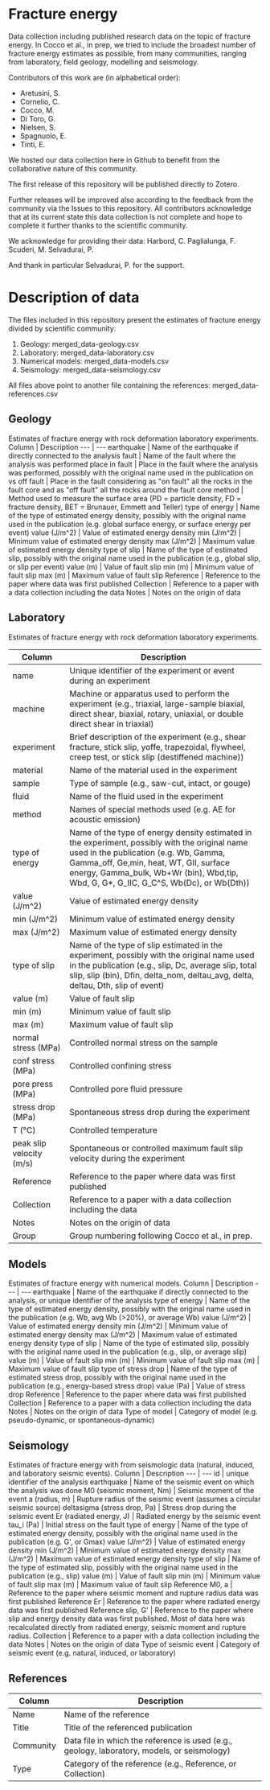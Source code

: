 # Fracture energy
Data collection including published research data on the topic of fracture energy. In Cocco et al., in prep, we tried to include the broadest number of fracture energy estimates as possible, from many communities, ranging from laboratory, field geology, modelling and seismology.  

Contributors of this work are (in alphabetical order):
- Aretusini, S.
- Cornelio, C.
- Cocco, M.
- Di Toro, G.
- Nielsen, S.
- Spagnuolo, E.
- Tinti, E.

We hosted our data collection here in Github to benefit from the collaborative nature of this community.

The first release of this repository will be published directly to Zotero.

Further releases will be improved also according to the feedback from the community via the Issues to this repository. 
All contributors acknowledge that at its current state this data collection is not complete and hope to complete it further thanks to the scientific community.

We acknowledge for providing their data:
Harbord, C.
Paglialunga, F.
Scuderi, M.
Selvadurai, P.

And thank in particular Selvadurai, P. for the support.

# Description of data

The files included in this repository present the estimates of fracture energy divided by scientific community:
1. Geology: merged_data-geology.csv
2. Laboratory: merged_data-laboratory.csv
3. Numerical models: merged_data-models.csv
4. Seismology: merged_data-seismology.csv

All files above point to another file containing the references: merged_data-references.csv

## Geology
Estimates of fracture energy with rock deformation laboratory experiments.
Column | Description
 --- | ---
earthquake | Name of the earthquake if directly connected to the analysis
fault | Name of the fault where the analysis was performed
place in fault | Place in the fault where the analysis was performed, possibly with the original name used in the publication
on vs off fault | Place in the fault considering as "on fault" all the rocks in the fault core and as "off fault" all the rocks around the fault core
method | Method used to measure the surface area (PD = particle density, FD = fracture density, BET = Brunauer, Emmett and Teller)
type of energy | Name of the type of estimated energy density, possibly with the original name used in the publication (e.g. global surface energy, or surface energy per event)
value (J/m^2) | Value of estimated energy density
min (J/m^2) | Minimum value of estimated energy density
max (J/m^2) | Maximum value of estimated energy density
type of slip | Name of the type of estimated slip, possibly with the original name used in the publication (e.g., global slip, or slip per event)
value (m) | Value of fault slip
min (m) | Minimum value of fault slip
max (m) | Maximum value of fault slip
Reference | Reference to the paper where data was first published
Collection | Reference to a paper with a data collection including the data
Notes | Notes on the origin of data

## Laboratory
Estimates of fracture energy with rock deformation laboratory experiments.

Column | Description
 --- | --- 
name | Unique identifier of the experiment or event during an experiment
machine | Machine or apparatus used to perform the experiment (e.g., triaxial, large-sample biaxial, direct shear, biaxial, rotary, uniaxial, or double direct shear in triaxial)
experiment | Brief description of the experiment (e.g., shear fracture, stick slip, yoffe, trapezoidal, flywheel, creep test, or stick slip (destiffened machine))
material | Name of the material used in the experiment
sample | Type of sample (e.g., saw-cut, intact, or gouge)
fluid | Name of the fluid used in the experiment
method | Names of special methods used (e.g. AE for acoustic emission)
type of energy | Name of the type of energy density estimated in the experiment, possibly with the original name used in the publication (e.g. Wb, Gamma, Gamma_off, Ge,min, heat, WT, GII, surface energy, Gamma_bulk, Wb+Wr (bin), Wbd,tip, Wbd, G, G*, G_IIC, G_C^S, Wb(Dc), or Wb(Dth))
value (J/m^2) | Value of estimated energy density
min (J/m^2) | Minimum value of estimated energy density
max (J/m^2) | Maximum value of estimated energy density
type of slip | Name of the type of slip estimated in the experiment, possibly with the original name used in the publication (e.g., slip, Dc, average slip, total slip, slip (bin), Dfin, delta_nom, deltau_avg, delta, deltau, Dth, slip of event)
value (m) | Value of fault slip
min (m) | Minimum value of fault slip
max (m) | Maximum value of fault slip
normal stress (MPa) | Controlled normal stress on the sample
conf stress (MPa) | Controlled confining stress
pore press (MPa) | Controlled pore fluid pressure
stress drop (MPa) | Spontaneous stress drop during the experiment
T (°C) | Controlled temperature
peak slip velocity (m/s) | Spontaneous or controlled maximum fault slip velocity during the experiment
Reference | Reference to the paper where data was first published
Collection | Reference to a paper with a data collection including the data
Notes | Notes on the origin of data
Group | Group numbering following Cocco et al., in prep.

## Models
Estimates of fracture energy with numerical models.
Column | Description
 --- | ---
earthquake | Name of the earthquake if directly connected to the analysis, or unique identifier of the analysis
type of energy | Name of the type of estimated energy density, possibly with the original name used in the publication (e.g. Wb, avg Wb (>20%), or average Wb)
value (J/m^2) | Value of estimated energy density
min (J/m^2) | Minimum value of estimated energy density
max (J/m^2) | Maximum value of estimated energy density
type of slip | Name of the type of estimated slip, possibly with the original name used in the publication (e.g., slip, or average slip)
value (m) | Value of fault slip
min (m) | Minimum value of fault slip
max (m) | Maximum value of fault slip
type of stress drop | Name of the type of estimated stress drop, possibly with the original name used in the publication (e.g., energy-based stress drop)
value (Pa) | Value of stress drop
Reference | Reference to the paper where data was first published
Collection | Reference to a paper with a data collection including the data
Notes | Notes on the origin of data
Type of model | Category of model (e.g. pseudo-dynamic, or spontaneous-dynamic)

## Seismology
Estimates of fracture energy with from seismologic data (natural, induced, and laboratory seismic events).
Column | Description
 --- | ---
id | unique identifier of the analysis
earthquake | Name of the seismic event on which the analysis was done
M0 (seismic moment, Nm) | Seismic moment of the event
a (radius, m) | Rupture radius of the seismic event (assumes a circular seismic source)
deltasigma (stress drop, Pa) | Stress drop during the seismic event
Er (radiated energy, J) | Radiated energy by the seismic event
tau_i (Pa) | Initial stress on the fault
type of energy | Name of the type of estimated energy density, possibly with the original name used in the publication (e.g. G', or Gmax)
value (J/m^2) | Value of estimated energy density
min (J/m^2) | Minimum value of estimated energy density
max (J/m^2) | Maximum value of estimated energy density
type of slip | Name of the type of estimated slip, possibly with the original name used in the publication (e.g., slip)
value (m) | Value of fault slip
min (m) | Minimum value of fault slip
max (m) | Maximum value of fault slip
Reference M0, a | Reference to the paper where seismic moment and rupture radius data was first published
Reference Er | Reference to the paper where radiated energy data was first published
Reference slip, G' | Reference to the paper where slip and energy density data was first published. Most of data here was recalculated directly from radiated energy, seismic moment and rupture radius.
Collection | Reference to a paper with a data collection including the data
Notes | Notes on the origin of data
Type of seismic event | Category of seismic event (e.g. natural, induced, or laboratory)

## References
Column | Description
 --- | ---
Name | Name of the reference
Title | Title of the referenced publication
Community | Data file in which the reference is used (e.g., geology, laboratory, models, or seismology) 
Type | Category of the reference (e.g., Reference, or Collection)
